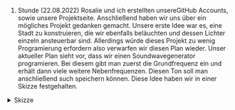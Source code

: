 1. Stunde (22.08.2022)
Rosalie und ich erstellten unsereGitHub Accounts, sowie unsere Projektseite. Anschließend haben wir uns über ein mögliches Projekt gedanken gemacht. Unsere erste Idee war es, eine Stadt zu konstruieren, die wir ebenfalls beläuchten und dessen Lichter einzeln ansteuerbar sind. Allerdings würde dieses Projekt zu wenig Programierung erfordern also verwarfen wir diesen Plan wieder.
Unser aktueller Plan sieht vor, dass wir einen Soundwavegenerator programieren. Bei diesem gibt man zuerst die Grundfrequenz ein und erhält dann viele weitere Nebenfrequenzen. Diesen Ton soll man anschließend such speichern können. Diese Idee haben wir in einer Skizze festgehalten.

<details>
  <summary>Skizze</summary>
  
  ![](74703F7D-FAD9-4B21-8016-8272D528E488.jpeg)
  
  </details>
  

